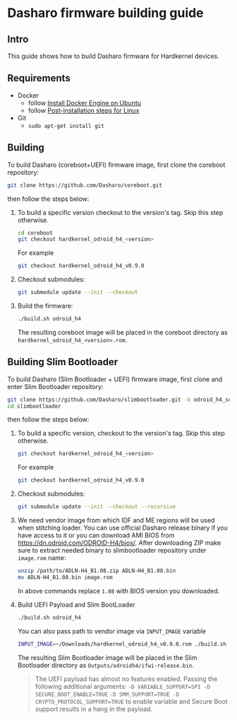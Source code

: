 # Dasharo firmware building guide

## Intro

This guide shows how to build Dasharo firmware for Hardkernel devices.

## Requirements

- Docker
    + follow [Install Docker Engine on Ubuntu](https://docs.docker.com/engine/install/ubuntu/)
    + follow [Post-installation steps for Linux](https://docs.docker.com/engine/install/linux-postinstall/)
- Git
    + `sudo apt-get install git`

## Building

To build Dasharo (coreboot+UEFI) firmware image, first clone the coreboot repository:

```bash
git clone https://github.com/Dasharo/coreboot.git
```

then follow the steps below:

1. To build a specific version checkout to the version's tag.
    Skip this step otherwise.

    ```bash
    cd coreboot
    git checkout hardkernel_odroid_h4_<version>
    ```

    For example

    ```bash
    git checkout hardkernel_odroid_h4_v0.9.0
    ```

2. Checkout submodules:

    ```bash
    git submodule update --init --checkout
    ```

3. Build the firmware:

    ```bash
    ./build.sh odroid_h4
    ```

    The resulting coreboot image will be placed in the coreboot directory as
    `hardkernel_odroid_h4_<version>.rom`.

## Building Slim Bootloader

To build Dasharo (Slim Bootloader + UEFI) firmware image, first clone and enter
Slim Bootloader repository:

```bash
git clone https://github.com/Dasharo/slimbootloader.git -b odroid_h4_support
cd slimbootloader
```

then follow the steps below:

1. To build a specific version, checkout to the version's tag.
    Skip this step otherwise.

    ```bash
    git checkout hardkernel_odroid_h4_<version>
    ```

    For example

    ```bash
    git checkout hardkernel_odroid_h4_v0.9.0
    ```

2. Checkout submodules:

    ```bash
    git submodule update --init --checkout --recursive
    ```

3. We need vendor image from which IDF and ME regions will be used when
    stitching loader. You can use official Dasharo release binary if you have
    access to it or you can download AMI BIOS from
    <https://dn.odroid.com/ODROID-H4/bios/>. After downloading ZIP make sure to
    extract needed binary to slimbootloader repository under `image.rom` name:

    ```sh
    unzip /path/to/ADLN-H4_B1.08.zip ADLN-H4_B1.08.bin
    mv ADLN-H4_B1.08.bin image.rom
    ```

    In above commands replace `1.08` with BIOS version you downloaded.

4. Build UEFI Payload and Slim BootLoader

    ```sh
    ./build.sh odroid_h4
    ```

    You can also pass path to vendor image via `INPUT_IMAGE` variable

    ```sh
    INPUT_IMAGE=~/Downloads/hardkernel_odroid_h4_v0.9.0.rom ./build.sh odroid_h4
    ```

    The resulting Slim Bootloader image will be placed in the Slim Bootloader
    directory as `Outputs/odroidh4/ifwi-release.bin`.

    > The UEFI payload has almost no features enabled. Passing the following
    > additional arguments: `-D VARIABLE_SUPPORT=SPI -D SECURE_BOOT_ENABLE=TRUE`
    > `-D SMM_SUPPORT=TRUE -D CRYPTO_PROTOCOL_SUPPORT=TRUE` to enable variable
    > and Secure Boot support results in a hang in the payload.
